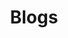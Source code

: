 ---
title: Blogs
view: article-grid
type: posts

cascade:
  # Blog post options
  pager: true
  editable: false
  hide_date: false
  show_date_updated: true
  reading_time: true
  commentable: false
  show_related: true
  share: false
  profile: true
  show_breadcrumb: true
---